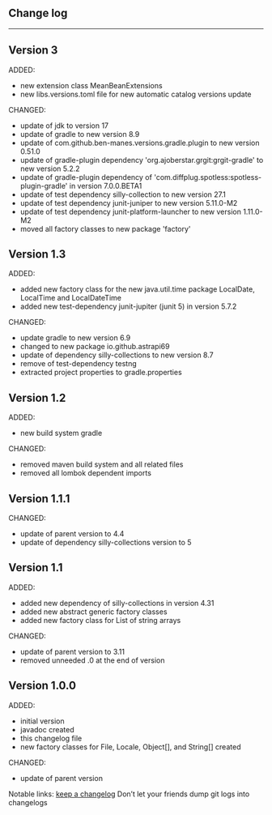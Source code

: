 ## Change log
----------------------

Version 3
-------------

ADDED:

- new extension class MeanBeanExtensions
- new libs.versions.toml file for new automatic catalog versions update

CHANGED:

- update of jdk to version 17
- update of gradle to new version 8.9
- update of com.github.ben-manes.versions.gradle.plugin to new version 0.51.0
- update of gradle-plugin dependency 'org.ajoberstar.grgit:grgit-gradle' to new version 5.2.2
- update of gradle-plugin dependency of 'com.diffplug.spotless:spotless-plugin-gradle' in version 7.0.0.BETA1
- update of test dependency silly-collection to new version 27.1
- update of test dependency junit-juniper to new version 5.11.0-M2
- update of test dependency junit-platform-launcher to new version 1.11.0-M2
- moved all factory classes to new package 'factory'

Version 1.3
-------------

ADDED:

- added new factory class for the new java.util.time package LocalDate, LocalTime and LocalDateTime
- added new test-dependency junit-jupiter (junit 5) in version 5.7.2

CHANGED:

- update gradle to new version 6.9
- changed to new package io.github.astrapi69
- update of dependency silly-collections to new version 8.7
- remove of test-dependency testng
- extracted project properties to gradle.properties

Version 1.2
-------------

ADDED:

- new build system gradle

CHANGED:

- removed maven build system and all related files
- removed all lombok dependent imports


Version 1.1.1
-------------

CHANGED:

- update of parent version to 4.4
- update of dependency silly-collections version to 5


Version 1.1
-------------

ADDED:

- added new dependency of silly-collections in version 4.31
- added new abstract generic factory classes
- added new factory class for List of string arrays

CHANGED:

- update of parent version to 3.11
- removed unneeded .0 at the end of version

Version 1.0.0
-------------

ADDED:

- initial version
- javadoc created
- this changelog file
- new factory classes for File, Locale, Object[], and String[] created

CHANGED:

- update of parent version


Notable links:
[keep a changelog](http://keepachangelog.com/en/1.0.0/) Don’t let your friends dump git logs into changelogs
